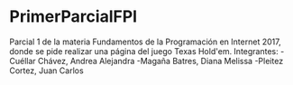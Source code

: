 # PrimerParcialFPI
Parcial 1 de la materia Fundamentos de la Programación en Internet 2017, donde se pide realizar una página del juego  Texas Hold'em.
Integrantes: 
  -Cuéllar Chávez, Andrea Alejandra
  -Magaña Batres, Diana Melissa
  -Pleitez Cortez, Juan Carlos
